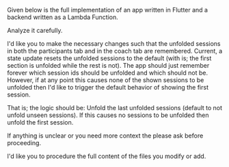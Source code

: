 Given below is the full implementation of an app written in Flutter and a backend written as a Lambda Function.

Analyze it carefully.

I'd like you to make the necessary changes such that the unfolded sessions in both the participants tab and in the coach tab are remembered. Current, a state update resets the unfolded sessions to the default (with is; the first section is unfolded while the rest is not). The app should just remember forever which session ids should be unfolded and which should not be. However, if at any point this causes none of the shown sessions to be unfolded then I'd like to trigger the default behavior of showing the first session.

That is; the logic should be:
Unfold the last unfolded sessions (default to not unfold unseen sessions). If this causes no sessions to be unfolded then unfold the first session.

If anything is unclear or you need more context the please ask before proceeding.

I'd like you to procedure the full content of the files you modify or add.
